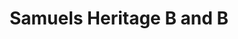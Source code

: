 ---
title: "Samuels Heritage B and B"
address: "Ballymaclode Halfway House Dunmore rd Waterford City Co. Waterford"
tel: "(051)875094"
county: "Waterford"
category: "Guesthouses"
type: "Content"
lat: "52.24737407"
lng: "-7.083011985"
---